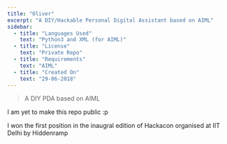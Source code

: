 ```yaml
---
title: "Oliver"
excerpt: "A DIY/Hackable Personal Digital Assistant based on AIML"
sidebar:
  - title: "Languages Used"
    text: "Python3 and XML (for AIML)"
  - title: "License"
    text: "Private Repo"
  - title: "Requirements"
    text: "AIML"
  - title: "Created On"
    text: "29-06-2018"
---
```


> A DIY PDA based on AIML

I am yet to make this repo public :p

I won the first position in the inaugral edition of Hackacon organised at IIT Delhi by Hiddenramp
 
